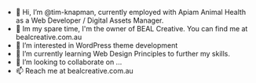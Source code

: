 - 👋 Hi, I’m @tim-knapman, currently employed with Apiam Animal Health as a Web Developer / Digital Assets Manager.
- 👋 Im my spare time, I'm the owner of BEAL Creative. You can find me at bealcreative.com.au
- 👀 I’m interested in WordPress theme development
- 🌱 I’m currently learning Web Design Principles to further my skills.
- 💞️ I’m looking to collaborate on ...
- 📫 Reach me at bealcreative.com.au

<!---
tim-knapman/tim-knapman is a ✨ special ✨ repository because its `README.md` (this file) appears on your GitHub profile.
You can click the Preview link to take a look at your changes.
--->

